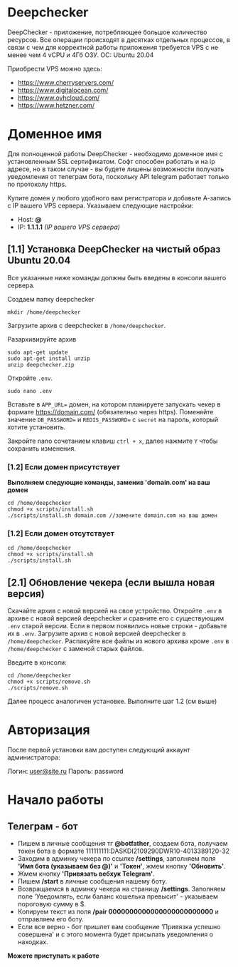 # Deepchecker

DeepChecker - приложение, потребляющее большое количество ресурсов. Все операции происходят в десятках отдельных процессов, в связи с чем для корректной работы приложения требуется VPS с не менее чем 4 vCPU и 4Гб ОЗУ. ОС: Ubuntu 20.04

Приобрести VPS можно здесь:

- https://www.cherryservers.com/
- https://www.digitalocean.com/
- https://www.ovhcloud.com/
- https://www.hetzner.com/

# Доменное имя

Для полноценной работы DeepChecker - необходимо доменное имя с установленным SSL сертификатом. Софт способен работать и на ip адресе, но в таком случае - вы будете лишены возможности получать уведомления от телеграм бота, поскольку API telegram работает только по протоколу https.

Купите домен у любого удобного вам регистратора и добавьте А-запись с IP вашего VPS сервера. Указываем следующие настройки:

- Host: **@**
- IP: **1.1.1.1** _(IP вашего VPS сервера)_

## [1.1] Установка DeepChecker на чистый образ Ubuntu 20.04
Все указанные ниже команды должны быть введены в консоли вашего сервера.

Создаем папку deepchecker
```
mkdir /home/deepchecker
```
Загрузите архив с deepchecker в `/home/deepchecker`.

Разархивируйте архив
```
sudo apt-get update
sudo apt-get install unzip
unzip deepchecker.zip
```

Откройте `.env`.
```
sudo nano .env
```
Вставьте в `APP_URL=` домен, на котором планируете запускать чекер в формате https://domain.com/ (обязателньо через https).
Поменяйте значение `DB_PASSWORD=` и `REDIS_PASSWORD=` с `secret` на пароль, который хотите установить.

Закройте nano сочетанием клавиш `ctrl + x`, далее нажмите `Y` чтобы сохранить изменения.

### [1.2] Если домен присутствует
**Выполняем следующие команды, заменив 'domain.com' на ваш домен**
```
cd /home/deepchecker
chmod +x scripts/install.sh
./scripts/install.sh domain.com //замените domain.com на ваш домен
```

### [1.2] Если домен отсутствует

```
cd /home/deepchecker
chmod +x scripts/install.sh
./scripts/install.sh
```

## [2.1] Обновление чекера (если вышла новая версия)

Скачайте архив с новой версией на свое устройство.
Откройте `.env` в архиве с новой версией deepchecker и сравните его с существующим `.env` старой версии. Если в первом появились новые строки - добавьте их в `.env`.
Загрузите архив с новой версией deepchecker в `/home/deepchecker`.
Распакуйте все файлы из нового архива кроме `.env` в `/home/deepchecker` с заменой старых файлов.

Введите в консоли:
```
cd /home/deepchecker
chmod +x scripts/remove.sh
./scripts/remove.sh
```

Далее процесс аналогичен установке.
Выполните шаг 1.2 (см выше)

# Авторизация

После первой установки вам доступен следующий аккаунт администратора:

Логин: user@site.ru
Пароль: password

# Начало работы

## Телеграм - бот
- Пишем в личные сообщения тг **@botfather**, создаем бота, получаем токен бота в формате 111111111:DASKDI2109290DWR10-4013389120-32
- Заходим в админку чекера по ссылке **/settings**, заполняем поля **'Имя бота (указываем без @)'** и **'Токен'**, жмем кнопку **'Обновить'**.
- Жмем кнопку **'Привязать вебхук Telegram'**.
- Пишем **/start** в личные сообщения нашему боту.
- Возвращаемся в админку чекера на страницу **/settings**. Заполняем поле 'Уведомлять, если баланс кошелька превысит' - указываем пороговую сумму в $.
- Копируем текст из поля **/pair 0000000000000000000000000** и отправляем его боту.
- Если все верно - бот пришлет вам сообщение 'Привязка успешно совершена' и с этого момента будет присылать уведомления о находках.

**Можете приступать к работе**  
